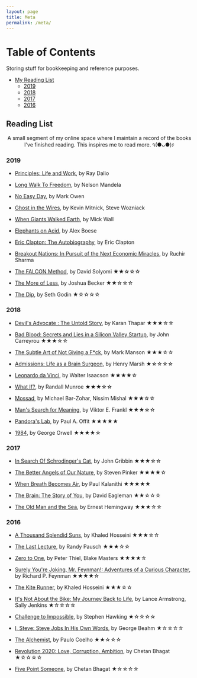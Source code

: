 ```yaml
---
layout: page
title: Meta
permalink: /meta/
---
```


# Table of Contents

<p>
  Storing stuff for bookkeeping and reference purposes.
</p>

* [My Reading List](#reading-list)
	* [2019](#2019)
	* [2018](#2018)
	* [2017](#2017)
	* [2016](#2016)


## Reading List

<p align="center">
  A small segment of my online space where I maintain a record of the books I've finished reading. This inspires me to read more. ٩(●ᴗ●)۶
</p>

### 2019

* <a href="https://www.amazon.com/Principles-Life-Work-Ray-Dalio/dp/1501124021">Principles: Life and Work</a>, by Ray Dalio

* <a href="https://www.amazon.com/Long-Walk-Freedom-Abacus-Anniversary-ebook/dp/B00CAUHF6U/ref=sr_1_1?ie=UTF8&qid=1539192623&sr=8-1&keywords=long+walk+to+freedom">Long Walk To Freedom</a>, by Nelson Mandela

* <a href="https://www.amazon.com/No-Easy-Day-Firsthand-Account/dp/0451468740/ref=sr_1_1?ie=UTF8&qid=1530035369&sr=8-1&keywords=no+easy+day&dpID=51PREluvEJL&preST=_SY291_BO1,204,203,200_QL40_&dpSrc=srch">No Easy Day</a>, by Mark Owen

* <a href="https://www.amazon.com/Ghost-Wires-Adventures-Worlds-Wanted/dp/0316037729/ref=sr_1_1?s=books&ie=UTF8&qid=1528703964&sr=1-1&keywords=ghost+in+the+wires&dpID=51kt5CfVEkL&preST=_SY291_BO1,204,203,200_QL40_&dpSrc=srch">Ghost in the Wires</a>, by Kevin Mitnick, Steve Wozniack

* <a href="https://www.amazon.com/When-Giants-Walked-Earth-Biography/dp/0312590393/ref=sr_1_1?ie=UTF8&qid=1528703552&sr=8-1&keywords=when+giants+walked+the+earth+a+biography+of+led+zeppelin">When Giants Walked Earth</a>, by Mick Wall

* <a href="https://www.amazon.com/Elephants-Acid-Bizarre-Experiments-Original/dp/0156031353/ref=sr_1_1?ie=UTF8&qid=1525172145&sr=8-1&keywords=elephants+on+acid&dpID=51iZLsCwpDL&preST=_SY344_BO1,204,203,200_QL70_&dpSrc=srch">Elephants on Acid</a>, by Alex Boese

* <a href="https://www.amazon.com/Clapton-Autobiography-Eric/dp/038551851X/ref=tmm_hrd_swatch_0?_encoding=UTF8&qid=1519649164&sr=1-1">Eric Clapton: The Autobiography</a>, by Eric Clapton

* <a href="https://www.amazon.com/Breakout-Nations-Pursuit-Economic-Miracles/dp/0393345408/ref=sr_1_1?s=books&ie=UTF8&qid=1530035427&sr=1-1&keywords=breakout+nation&dpID=41hYc4eB4cL&preST=_SY291_BO1,204,203,200_QL40_&dpSrc=srch">Breakout Nations: In Pursuit of the Next Economic Miracles</a>, by Ruchir Sharma

* <a href="https://www.amazon.com/FALCON-Method-Building-Passive-Investing/dp/1631610406/ref=sr_1_1?crid=3S1QZ0OD66SDB&keywords=the+falcon+method&qid=1553246001&s=gateway&sprefix=the+falcon+method%2Caps%2C332&sr=8-1">The FALCON Method</a>, by David Solyomi<span class="rating">  &#9733;&#9733;&#9734;&#9734;&#9734;</span>

* <a href="https://www.amazon.in/More-Less-Finding-Under-Everything/dp/1601427964">The More of Less</a>, by Joshua Becker<span class="rating">  &#9733;&#9733;&#9734;&#9734;&#9734;</span>

* <a href="https://www.amazon.com/Dip-Little-Book-Teaches-Stick/dp/1591841666">The Dip</a>, by Seth Godin<span class="rating">  &#9733;&#9734;&#9734;&#9734;&#9734;</span>

### 2018

* <a href="https://www.amazon.com/Devils-Advocate-Untold-Karan-Thapar/dp/9352779843/ref=sr_1_1?ie=UTF8&qid=1539192518&sr=8-1&keywords=devils+advocate+karan+thapar">Devil's Advocate : The Untold Story</a>, by Karan Thapar<span class="rating">  &#9733;&#9733;&#9733;&#9734;&#9734;</span>


* <a href="https://www.amazon.com/Bad-Blood-Secrets-Silicon-Startup/dp/152473165X/ref=sr_1_1?ie=UTF8&qid=1545123183&sr=8-1&keywords=bad+blood">Bad Blood: Secrets and Lies in a Silicon Valley Startup</a>, by John Carreyrou<span class="rating">  &#9733;&#9733;&#9733;&#9734;&#9734;</span>

* <a href="https://www.amazon.com/Subtle-Art-Not-Giving-Counterintuitive/dp/0062457713/ref=sr_1_1?s=books&ie=UTF8&qid=1525172248&sr=1-1&keywords=the+subtle+art+of+not+giving+a+f---+mark+manson&dpID=51VNlzbfpXL&preST=_SY291_BO1,204,203,200_QL40_&dpSrc=srch">The Subtle Art of Not Giving a F*ck</a>, by Mark Manson<span class="rating">  &#9733;&#9733;&#9733;&#9734;&#9734;</span>

* <a href="https://www.amazon.com/Admissions-Life-as-Brain-Surgeon/dp/1250127262/ref=sr_1_1?ie=UTF8&qid=1516972960&sr=8-1&keywords=admissions">Admissions: Life as a Brain Surgeon</a>, by Henry Marsh<span class="rating">  &#9733;&#9734;&#9734;&#9734;&#9734;</span>

* <a href="https://www.amazon.com/Leonardo-Vinci-Walter-Isaacson/dp/1501139150/ref=sr_1_1?ie=UTF8&qid=1513524775&sr=8-1&keywords=leonardo+da+vinci+walter+isaacson">Leonardo da Vinci</a>, by Walter Isaacson<span class="rating">  &#9733;&#9733;&#9733;&#9733;&#9734;</span>

* <a href="https://www.amazon.com/What-If-Scientific-Hypothetical-Questions/dp/0544272994/ref=sr_1_1?ie=UTF8&qid=1512822995&sr=8-1&keywords=what+if">What If?</a>, by Randall Munroe<span class="rating">  &#9733;&#9733;&#9733;&#9734;&#9734;</span>

* <a href="https://www.amazon.com/Mossad-Greatest-Missions-Israeli-Service/dp/0062123416/ref=sr_1_1?ie=UTF8&qid=1499618790&sr=8-1&keywords=Mossad%3A+The+Greatest+Missions+of+the+Israeli+Secret+Service">Mossad</a>, by Michael Bar-Zohar, Nissim Mishal<span class="rating">  &#9733;&#9733;&#9733;&#9734;&#9734;</span>

* <a href="https://www.amazon.com/Mans-Search-Meaning-Viktor-Frankl/dp/080701429X/ref=sr_1_1?ie=UTF8&qid=1512475959&sr=8-1&keywords=mans+search+for+meaning">Man's Search for Meaning</a>, by Viktor E. Frankl<span class="rating">  &#9733;&#9733;&#9733;&#9734;&#9734;</span>

* <a href="https://www.amazon.com/Pandoras-Lab-Seven-Stories-Science/dp/1426217986/ref=sr_1_1?s=books&ie=UTF8&qid=1512240637&sr=1-1&keywords=pandoras+lab">Pandora's Lab</a>, by Paul A. Offit<span class="rating">  &#9733;&#9733;&#9733;&#9733;&#9733;</span>

* <a href="https://www.amazon.com/1984-Signet-Classics-George-Orwell/dp/0451524934/ref=sr_1_1?ie=UTF8&qid=1512240567&sr=8-1&keywords=1984">1984</a>, by George Orwell<span class="rating">  &#9733;&#9733;&#9733;&#9733;&#9734;</span>



### 2017


* <a href="https://www.amazon.com/Search-Schrodingers-Cat-Updated-Gribbin/dp/B00C6OM9V6/ref=sr_1_2?ie=UTF8&qid=1505757323&sr=8-2&keywords=In+Search+Of+Schrodinger%27s+Cat">In Search Of Schrodinger's Cat</a>, by John Gribbin<span class="rating">  &#9733;&#9733;&#9733;&#9734;&#9734;</span>

* <a href="https://www.amazon.com/Better-Angels-Our-Nature-Violence/dp/0143122010/ref=sr_1_1?ie=UTF8&qid=1499622864&sr=8-1&keywords=The+Better+Angels+of+Our+Nature">The Better Angels of Our Nature</a>, by Steven Pinker<span class="rating">  &#9733;&#9733;&#9733;&#9733;&#9734;</span>

* <a href="https://www.amazon.com/When-Breath-Becomes-Paul-Kalanithi/dp/081298840X/ref=sr_1_1?ie=UTF8&qid=1499619038&sr=8-1&keywords=When+Breath+Becomes+Air">When Breath Becomes Air</a>, by Paul Kalanithi<span class="rating">  &#9733;&#9733;&#9733;&#9733;&#9733;</span>

* <a href="https://www.amazon.com/Brain-Story-You-David-Eagleman/dp/0525433449/ref=sr_1_1?ie=UTF8&qid=1499618721&sr=8-1&keywords=The+Brain%3A+The+Story+of+You">The Brain: The Story of You</a>, by David Eagleman<span class="rating">  &#9733;&#9733;&#9734;&#9734;&#9734;</span>

* <a href="https://www.amazon.com/Old-Man-Sea-Ernest-Hemingway/dp/0684801221/ref=sr_1_1?ie=UTF8&qid=1499619002&sr=8-1&keywords=The+Old+Man+and+the+Sea">The Old Man and the Sea</a>, by Ernest Hemingway<span class="rating">  &#9733;&#9733;&#9733;&#9734;&#9734;</span>


### 2016

* <a href="https://www.amazon.com/Thousand-Splendid-Suns-Khaled-Hosseini/dp/159448385X/ref=sr_1_1?ie=UTF8&qid=1499619223&sr=8-1&keywords=A+Thousand+Splendid+Suns">A Thousand Splendid Suns</a>, by Khaled Hosseini<span class="rating">  &#9733;&#9733;&#9733;&#9734;&#9734;</span>

* <a href="https://www.amazon.com/Last-Lecture-Randy-Pausch/dp/1401323251/ref=sr_1_1?ie=UTF8&qid=1499618839&sr=8-1&keywords=The+Last+Lecture">The Last Lecture</a>, by Randy Pausch<span class="rating">  &#9733;&#9733;&#9733;&#9734;&#9734;</span>

* <a href="https://www.amazon.com/Zero-One-Notes-Startups-Future/dp/0804139296/ref=sr_1_1?ie=UTF8&qid=1499618662&sr=8-1&keywords=Zero+to+One%3A+Notes+on+Startups%2C+or+How+to+Build+the+Future">Zero to One</a>, by  Peter Thiel, Blake Masters<span class="rating">  &#9733;&#9733;&#9733;&#9733;&#9734;</span>

* <a href="https://www.amazon.com/Surely-Feynman-Adventures-Curious-Character/dp/0393316041/ref=sr_1_1?ie=UTF8&qid=1499617976&sr=8-1&keywords=Surely+You%27re+Joking%2C+Mr.+Feynman%21%3A+Adventures+of+a+Curious+Character">Surely You're Joking, Mr. Feynman!: Adventures of a Curious Character</a>, by Richard P. Feynman<span class="rating">  &#9733;&#9733;&#9733;&#9733;&#9734;</span>

* <a href="https://www.amazon.com/Kite-Runner-Khaled-Hosseini/dp/159463193X/ref=sr_1_1?ie=UTF8&qid=1499617548&sr=8-1&keywords=the+kite+runner">The Kite Runner</a>, by Khaled Hosseini<span class="rating">  &#9733;&#9733;&#9733;&#9734;&#9734;</span>

* <a href="https://www.amazon.com/Its-Not-About-Bike-Journey/dp/0425179613/ref=sr_1_1?ie=UTF8&qid=1499618551&sr=8-1&keywords=It%27s+Not+About+the+Bike%3A+My+Journey+Back+to+Life">It's Not About the Bike: My Journey Back to Life</a>, by Lance Armstrong, Sally Jenkins<span class="rating">  &#9733;&#9734;&#9734;&#9734;&#9734;</span>

* <a href="https://www.flipkart.com/challenge-to-impossible/p/itmdd2pyzav8numu">Challenge to Impossible</a>, by Stephen Hawking<span class="rating">  &#9733;&#9734;&#9734;&#9734;&#9734;</span>

* <a href="https://www.amazon.com/Steve-Jobs-His-Words-Their/dp/1932841660/ref=sr_1_1?ie=UTF8&qid=1499617913&sr=8-1&keywords=I%2C+Steve%3A+Steve+Jobs+In+His+Own+Words">I, Steve: Steve Jobs In His Own Words</a>, by George Beahm<span class="rating">  &#9733;&#9734;&#9734;&#9734;&#9734;</span>

* <a href="https://www.amazon.com/Alchemist-Paulo-Coelho/dp/0062315005/ref=sr_1_1?ie=UTF8&qid=1499617645&sr=8-1&keywords=the+alchemist">The Alchemist</a>, by Paulo Coelho<span class="rating">  &#9733;&#9733;&#9734;&#9734;&#9734;</span>

* <a href="https://www.amazon.com/Revolution-2020-Love-Corruption-Ambition/dp/8129135531/ref=sr_1_1?ie=UTF8&qid=1499618305&sr=8-1&keywords=Revolution+2020%3A+Love%2C+Corruption%2C+Ambition">Revolution 2020: Love, Corruption, Ambition</a>, by Chetan Bhagat<span class="rating">  &#9733;&#9734;&#9734;&#9734;&#9734;</span>

* <a href="https://www.amazon.com/Five-Point-Someone-What-Not/dp/8129135493/ref=sr_1_1?ie=UTF8&qid=1499618252&sr=8-1&keywords=Five+Point+Someone">Five Point Someone</a>, by Chetan Bhagat <span class="rating">  &#9733;&#9734;&#9734;&#9734;&#9734;</span>

